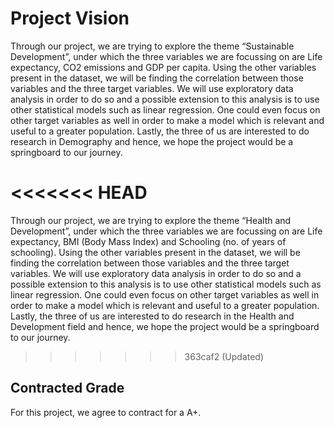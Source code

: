 # Project Vision
Through our project, we are trying to explore the theme “Sustainable Development”, under which the three variables we are focussing on are Life expectancy, CO2 emissions and GDP per capita. Using the other variables present in the dataset, we will be finding the correlation between those variables and the three target variables. We will use exploratory data analysis in order to do so and a possible extension to this analysis is to use other statistical models such as linear regression. One could even focus on other target variables as well in order to make a model which is relevant and useful to a greater population. Lastly, the three of us are interested to do research in Demography and hence, we hope the project would be a springboard to our journey. 

<<<<<<< HEAD
=======
Through our project, we are trying to explore the theme “Health and Development”, under which the three variables we are focussing on are Life expectancy, BMI (Body Mass Index) and Schooling (no. of years of schooling). Using the other variables present in the dataset, we will be finding the correlation between those variables and the three target variables. We will use exploratory data analysis in order to do so and a possible extension to this analysis is to use other statistical models such as linear regression. One could even focus on other target variables as well in order to make a model which is relevant and useful to a greater population. Lastly, the three of us are interested to do research in the Health and Development field and hence, we hope the project would be a springboard to our journey. 
>>>>>>> 363caf2 (Updated)

## Contracted Grade

For this project, we agree to contract for a A+.
